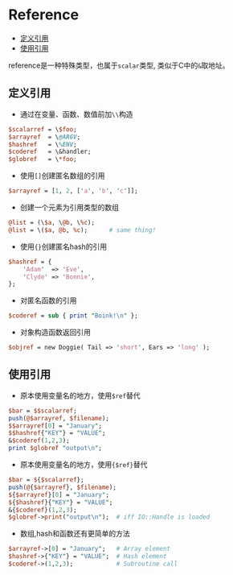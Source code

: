 # Reference

<!-- vim-markdown-toc GFM -->

* [定义引用](#定义引用)
* [使用引用](#使用引用)

<!-- vim-markdown-toc -->
reference是一种特殊类型，也属于`scalar`类型, 类似于C中的`&`取地址。


## 定义引用


* 通过在变量、函数、数值前加`\\`构造

```perl
$scalarref = \$foo;
$arrayref  = \@ARGV;
$hashref   = \%ENV;
$coderef   = \&handler;
$globref   = \*foo;
```

* 使用`[]`创建匿名数组的引用

```perl
$arrayref = [1, 2, ['a', 'b', 'c']];
```

* 创建一个元素为引用类型的数组

```perl
@list = (\$a, \@b, \%c);
@list = \($a, @b, %c);      # same thing!
```

* 使用`{}`创建匿名hash的引用

```perl
$hashref = {
    'Adam'  => 'Eve',
    'Clyde' => 'Bonnie',
};
```

* 对匿名函数的引用

```perl
$coderef = sub { print "Boink!\n" };
```

* 对象构造函数返回引用

```perl
$objref = new Doggie( Tail => 'short', Ears => 'long' );
```

## 使用引用

* 原本使用变量名的地方，使用`$ref`替代

```perl
$bar = $$scalarref;
push(@$arrayref, $filename);
$$arrayref[0] = "January";
$$hashref{"KEY"} = "VALUE";
&$coderef(1,2,3);
print $globref "output\n";
```

* 原本使用变量名的地方，使用`{$ref}`替代

```perl
$bar = ${$scalarref};
push(@{$arrayref}, $filename);
${$arrayref}[0] = "January";
${$hashref}{"KEY"} = "VALUE";
&{$coderef}(1,2,3);
$globref->print("output\n");  # iff IO::Handle is loaded
```

* 数组,hash和函数还有更简单的方法

```perl
$arrayref->[0] = "January";   # Array element
$hashref->{"KEY"} = "VALUE";  # Hash element
$coderef->(1,2,3);            # Subroutine call
```
